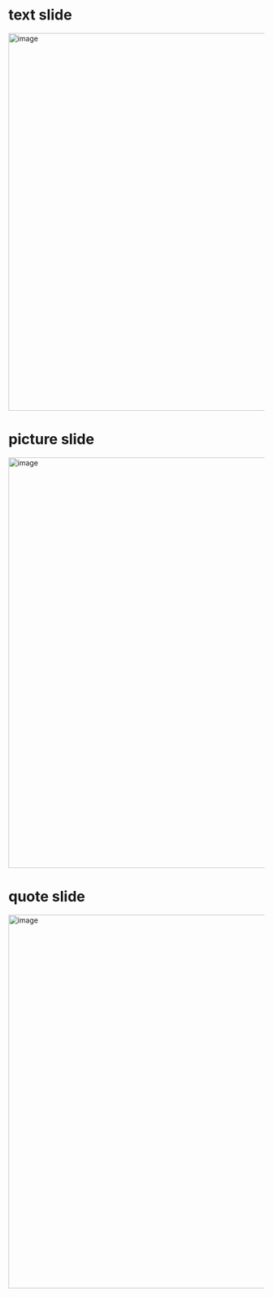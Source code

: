 # text slide  
<img width="744" alt="image" src="https://github.com/user-attachments/assets/bf705544-ef85-466a-82ac-cae32e25c188">

# picture slide 
<img width="809" alt="image" src="https://github.com/user-attachments/assets/b4a62321-772d-4797-8e8c-bd6df0ad43ff">

# quote slide 
<img width="736" alt="image" src="https://github.com/user-attachments/assets/db6955d2-3174-40d7-bc44-577582e91012">
